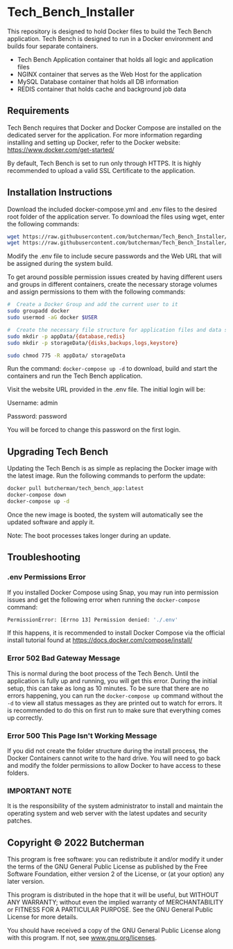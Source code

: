 # Tech_Bench_Installer

This repository is designed to hold Docker files to build the Tech Bench application.  Tech Bench is designed to run in a Docker environment and builds four separate containers.

* Tech Bench Application container that holds all logic and application files
* NGINX container that serves as the Web Host for the application
* MySQL Database container that holds all DB information
* REDIS container that holds cache and background job data

## Requirements

Tech Bench requires that Docker and Docker Compose are installed on the dedicated server for the application.  For more information regarding installing and setting up Docker, refer to the Docker website:  <https://www.docker.com/get-started/>

By default, Tech Bench is set to run only through HTTPS.  It is highly recommended to upload a valid SSL Certificate to the application.

## Installation Instructions

Download the included docker-compose.yml and .env files to the desired root folder of the application server.  To download the files using wget, enter the following commands:

```bash
wget https://raw.githubusercontent.com/butcherman/Tech_Bench_Installer/master/docker-compose.yml
wget https://raw.githubusercontent.com/butcherman/Tech_Bench_Installer/master/.env
```

Modify the .env file to include secure passwords and the Web URL that will be assigned during the system build.

To get around possible permission issues created by having different users and groups in different containers, create the necessary storage volumes and assign permissions to them with the following commands:

```bash
#  Create a Docker Group and add the current user to it
sudo groupadd docker
sudo usermod -aG docker $USER

#  Create the necessary file structure for application files and data storage
sudo mkdir -p appData/{database,redis}
sudo mkdir -p storageData/{disks,backups,logs,keystore}

sudo chmod 775 -R appData/ storageData
```

Run the command: ` docker-compose up -d ` to download, build and start the containers and run the Tech Bench application.

Visit the website URL provided in the .env file.  The initial login will be:

Username: admin

Password: password

You will be forced to change this password on the first login.

##  Upgrading Tech Bench

Updating the Tech Bench is as simple as replacing the Docker image with the latest image.  Run the following commands to perform the update:

```bash
docker pull butcherman/tech_bench_app:latest
docker-compose down
docker-compose up -d
```

Once the new image is booted, the system will automatically see the updated software and apply it.

Note:  The boot processes takes longer during an update.

## Troubleshooting

### .env Permissions Error

If you installed Docker Compose using Snap, you may run into permission issues and get the following error when running the `docker-compose` command:

```bash
PermissionError: [Errno 13] Permission denied: './.env'
```

If this happens, it is recommended to install Docker Compose via the official install tutorial found at <https://docs.docker.com/compose/install/>

### Error 502 Bad Gateway Message

This is normal during the boot process of the Tech Bench.  Until the application is fully up and running, you will get this error.  During the initial setup, this can take as long as 10 minutes.  To be sure that there are no errors happening, you can run the ```docker-compose up``` command without the ```-d``` to view all status messages as they are printed out to watch for errors.  It is recommended to do this on first run to make sure that everything comes up correctly.

### Error 500 This Page Isn't Working Message

If you did not create the folder structure during the install process, the Docker Containers cannot write to the hard drive.  You will need to go back and modify the folder permissions to allow Docker to have access to these folders.

### IMPORTANT NOTE

It is the responsibility of the system administrator to install and maintain the operating system and web server with the latest updates and security patches.

## Copyright © 2022 Butcherman

This program is free software:  you can redistribute it and/or modify it under the terms of the GNU
General Public License as published by the Free Software Foundation, either version 2 of the License,
or (at your option) any later version.

This program is distributed in the hope that it will be useful, but WITHOUT ANY WARRANTY; without even
the implied warranty of MERCHANTABILITY or FITNESS FOR A PARTICULAR PURPOSE.  See the GNU General Public
License for more details.

You should have received a copy of the GNU General Public License along with this program.  If not, see
www.gnu.org/licenses.
